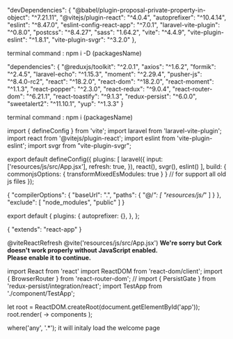  "devDependencies": {
        "@babel/plugin-proposal-private-property-in-object": "^7.21.11",
        "@vitejs/plugin-react": "^4.0.4",
        "autoprefixer": "^10.4.14",
        "eslint": "^8.47.0",
        "eslint-config-react-app": "^7.0.1",
        "laravel-vite-plugin": "^0.8.0",
        "postcss": "^8.4.27",
        "sass": "1.64.2",
        "vite": "^4.4.9",
        "vite-plugin-eslint": "^1.8.1",
        "vite-plugin-svgr": "^3.2.0"
    },

terminal command : npm i -D (packagesName)  

<!-- --------------------->
 "dependencies": {
        "@reduxjs/toolkit": "^2.0.1",
        "axios": "^1.6.2",
        "formik": "^2.4.5",
        "laravel-echo": "^1.15.3",
        "moment": "^2.29.4",
        "pusher-js": "^8.4.0-rc2",
        "react": "^18.2.0",
        "react-dom": "^18.2.0",
        "react-moment": "^1.1.3",
        "react-popper": "^2.3.0",
        "react-redux": "^9.0.4",
        "react-router-dom": "^6.21.1",
        "react-toastify": "^9.1.3",
        "redux-persist": "^6.0.0",
        "sweetalert2": "^11.10.1",
        "yup": "^1.3.3"
    }

terminal command : npm i (packagesName)  
<!-- ---------steps ------------>
<!-- vite.config.js file ->>> -->
import { defineConfig } from 'vite';
import laravel from 'laravel-vite-plugin';
import react from '@vitejs/plugin-react';
import eslint from 'vite-plugin-eslint';
import svgr from "vite-plugin-svgr";

export default defineConfig({
    plugins: [
        laravel({
            input: ['resources/js/src/App.jsx'],
            refresh: true,
        }),
        react(),
        svgr(),
        eslint()
    ],
    build: {
        commonjsOptions: {
            transformMixedEsModules: true
        }
    } // for support all old js files
});

<!-- jsconfig.json file ->>> -->
{
    "compilerOptions": {
        "baseUrl": ".",
        "paths": {
            "@/*": [
                "resources/js/*"
            ]
        }
    },
    "exclude": [
        "node_modules",
        "public"
    ]
}

<!-- postcss.config.js -->
export default {
    plugins: {
        autoprefixer: {},
    },
};


<!-- .eslintrc.json -->
{
    "extends": "react-app"
}

<!-- welcome.blade.php -->
<!DOCTYPE html>
<html lang="en">

<head>
    <meta charset="UTF-8">
    <meta name="viewport" content="width=device-width, initial-scale=1.0">
    <meta http-equiv="X-UA-Compatible" content="ie=edge">
    <title>React Laravel Template</title>
    @viteReactRefresh
    @vite('resources/js/src/App.jsx')
</head>

<body>
    <noscript>
        <strong>We're sorry but Cork doesn't work properly without JavaScript enabled.</strong> <br>
        <strong>Please enable it to continue.</strong>
    </noscript>
    <div id="app"></div>
</body>
</html>

<!-- resoursces/js/src/App.jsx -->
import React from 'react'
import ReactDOM from 'react-dom/client';
import { BrowserRouter } from 'react-router-dom';
// import { PersistGate } from 'redux-persist/integration/react';
import TestApp from './component/TestApp';

let root = ReactDOM.createRoot(document.getElementById('app'));
root.render(
    <BrowserRouter>
        <TestApp /> -> components 
    </BrowserRouter>
);


<!-- route/web.php -->
<?php
use Illuminate\Support\Facades\Route;

/*
|--------------------------------------------------------------------------
| Web Routes
|--------------------------------------------------------------------------
|
| Here is where you can register web routes for your application. These
| routes are loaded by the RouteServiceProvider and all of them will
| be assigned to the "web" middleware group. Make something great!
|
*/

Route::get('/{any}', function () {
    return view('welcome');
})->where('any', '.*');  it will initaly load the welcome page



